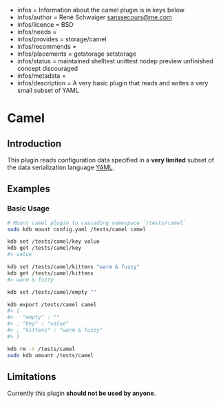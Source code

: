 - infos = Information about the camel plugin is in keys below
- infos/author = René Schwaiger <sanssecours@me.com>
- infos/licence = BSD
- infos/needs =
- infos/provides = storage/camel
- infos/recommends =
- infos/placements = getstorage setstorage
- infos/status = maintained shelltest unittest nodep preview unfinished concept discouraged
- infos/metadata =
- infos/description = A very basic plugin that reads and writes a very small subset of YAML

# Camel

## Introduction

This plugin reads configuration data specified in a **very limited** subset of the data serialization language [YAML](http://www.yaml.org).

## Examples

### Basic Usage

```sh
# Mount camel plugin to cascading namespace `/tests/camel`
sudo kdb mount config.yaml /tests/camel camel

kdb set /tests/camel/key value
kdb get /tests/camel/key
#> value

kdb set /tests/camel/kittens "warm & fuzzy"
kdb get /tests/camel/kittens
#> warm & fuzzy

kdb set /tests/camel/empty ""

kdb export /tests/camel camel
#> {
#>   "empty" : ""
#> , "key" : "value"
#> , "kittens" : "warm & fuzzy"
#> }

kdb rm -r /tests/camel
sudo kdb umount /tests/camel
```

## Limitations

Currently this plugin **should not be used by anyone**.
